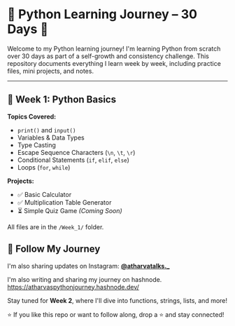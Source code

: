 # 🐍 Python Learning Journey – 30 Days 🚀

Welcome to my Python learning journey! I'm learning Python from scratch over 30 days as part of a self-growth and consistency challenge. This repository documents everything I learn week by week, including practice files, mini projects, and notes.

---

## 📅 Week 1: Python Basics

**Topics Covered:**
- `print()` and `input()`
- Variables & Data Types
- Type Casting
- Escape Sequence Characters (`\n`, `\t`, `\r`)
- Conditional Statements (`if`, `elif`, `else`)
- Loops (`for`, `while`)

**Projects:**
- ✅ Basic Calculator  
- ✅ Multiplication Table Generator  
- ⏳ Simple Quiz Game *(Coming Soon)*

All files are in the `/Week_1/` folder.

## 📲 Follow My Journey
I'm also sharing updates on Instagram:
**[@atharvatalks._](https://instagram.com/atharvatalks._)**

I'm also writing and sharing my journey on hashnode.
https://atharvaspythonjourney.hashnode.dev/

Stay tuned for **Week 2**, where I'll dive into functions, strings, lists, and more!

⭐ If you like this repo or want to follow along, drop a ⭐ and stay connected!

